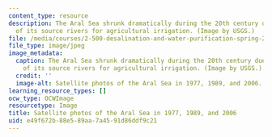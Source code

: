 ```yaml
---
content_type: resource
description: The Aral Sea shrunk dramatically during the 20th century due to diversion
  of its source rivers for agricultural irrigation. (Image by USGS.)
file: /media/courses/2-500-desalination-and-water-purification-spring-2009/e49f672b88e589aa7a4591d86ddf9c21_2-500s09.jpg
file_type: image/jpeg
image_metadata:
  caption: The Aral Sea shrunk dramatically during the 20th century due to diversion
    of its source rivers for agricultural irrigation. (Image by USGS.)
  credit: ''
  image-alt: Satellite photos of the Aral Sea in 1977, 1989, and 2006.
learning_resource_types: []
ocw_type: OCWImage
resourcetype: Image
title: Satellite photos of the Aral Sea in 1977, 1989, and 2006
uid: e49f672b-88e5-89aa-7a45-91d86ddf9c21
---
```

